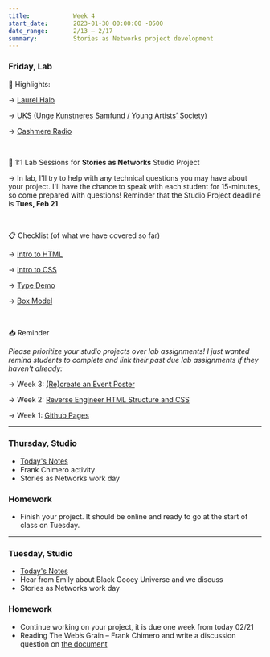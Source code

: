 ```yaml
---
title:            Week 4
start_date:       2023-01-30 00:00:00 -0500
date_range:       2/13 – 2/17
summary:          Stories as Networks project development
---
```


### Friday, Lab

🪩 Highlights:

→ [Laurel Halo](https://www.laurelhalo.com/)

→ [UKS (Unge Kunstneres Samfund / Young Artists’ Society)](https://www.uks.no/)

→ [Cashmere Radio](https://cashmereradio.com/listen/)

<br />

💬 1:1 Lab Sessions for **Stories as Networks** Studio Project

→ In lab, I'll try to help with any technical questions you may have about your project. I'll have the chance to speak with each student for 15-minutes, so come prepared with questions! Reminder that the Studio Project deadline is **Tues, Feb 21**. 

<br />

📋 Checklist (of what we have covered so far)

→ [Intro to HTML](https://core-interaction.github.io/lab/html/)

→ [Intro to CSS](https://core-interaction.github.io/lab/css/)

→ [Type Demo](http://arts21.labud.nyc/assets/demos/type-demo/index.html)

→ [Box Model](https://core-interaction.github.io/lab/box-model/)

<br />

📥 Reminder

_Please prioritize your studio projects over lab assignments! I just wanted remind students to complete and link their past due lab assignments if they haven't already:_

→ Week 3: [(Re)create an Event Poster](https://www.dropbox.com/scl/fi/pr31kbwk14nakp6hyc0fs/Week-3-Assignment_-Re-create-an-Event-Poster..paper?dl=0&rlkey=vd3lwxu8elaugi54xfu4nsged#:uid=066960994232906141883216&h2=Assignment-3:-Recreate-Event-P)

→ Week 2: [Reverse Engineer HTML Structure and CSS](https://www.dropbox.com/scl/fi/94gog7vlq902fpb6xzclg/Week-2-Assignment_-Reverse-Engineer-HTML-Structure-and-CSS.paper?dl=0&rlkey=mkc69xl6kwruc92nfcxexpjrz#:uid=066960994232906141883216&h2=Assignment-2:-Reverse-Engineer)

→ Week 1: [Github Pages](https://www.dropbox.com/scl/fi/kyhmxtpxrn1g75ku7dft7/GitHub-Account-and-Github-Pages.paper?dl=0&rlkey=3ksfxn0zvuygrd6b25dprwr05#:uid=962607739886937344400401&h2=Github-Pages)

---

### Thursday, Studio

- [Today's Notes](https://paper.dropbox.com/doc/Parsons-Core-Interaction-S23-Week-4-Class-2-Notes--ByxRyQZE245O4VuwQujstPb3AQ-pNC2EiXBLvtUxUHxO2xsK)
- Frank Chimero activity
- Stories as Networks work day

### Homework
- Finish your project. It should be online and ready to go at the start of class on Tuesday.

---

### Tuesday, Studio

- [Today's Notes](https://paper.dropbox.com/doc/Parsons-Core-Interaction-S23-Week-4-Class-1-Notes--ByqXHmOSq7xgSuhTxPs0NLvmAQ-WQfTFOv1sDmhiPizVgzcx)
- Hear from Emily about Black Gooey Universe and we discuss
- Stories as Networks work day

### Homework
- Continue working on your project, it is due one week from today 02/21
- Reading The Web&rsquo;s Grain – Frank Chimero and write a discussion question on [the document](https://paper.dropbox.com/doc/Parsons-Core-Interaction-S23-Reading-Reflections--BxHeyWrniW2rJzD4_C7pN4teAQ-xcAaUIV4Syfp3zmAR7IMi)
